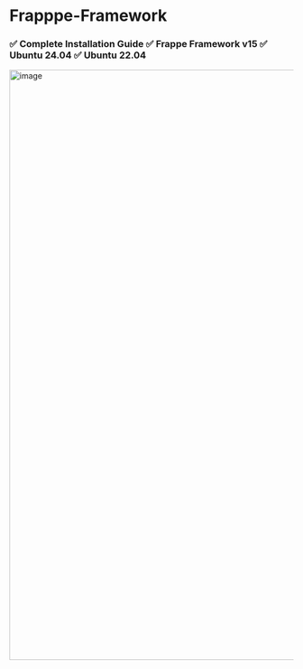 # Frapppe-Framework

### ✅  Complete Installation Guide    ✅  Frappe Framework v15     ✅  Ubuntu 24.04     ✅  Ubuntu 22.04
<img width="1905" height="1046" alt="image" src="https://github.com/user-attachments/assets/5b1c6bb3-0be4-466f-8556-3eda85786c78" />


